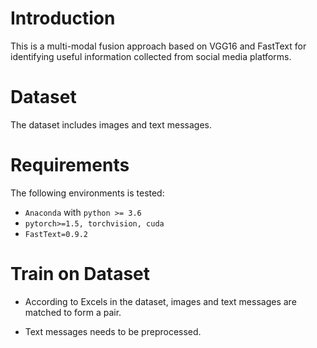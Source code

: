 # Introduction

This is a multi-modal fusion approach based on VGG16 and FastText for identifying useful information collected from social media platforms. 

# Dataset

[CrisisMMD]: (https://crisisnlp.qcri.org/crisismmd)

The dataset includes images and text messages. 



# Requirements

The following environments is tested:

- `Anaconda` with `python >= 3.6`
- `pytorch>=1.5, torchvision, cuda`
- `FastText=0.9.2`

# Train on Dataset

- According to Excels in the dataset, images and text messages are matched to form a pair.

- Text messages needs to be preprocessed.

